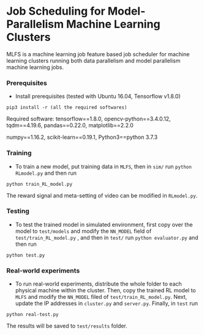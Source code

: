 # Job Scheduling for Model-Parallelism Machine Learning Clusters

MLFS is a machine learning job feature based job scheduler for machine learning clusters running both data parallelism and model parallelism machine learning jobs.

### Prerequisites
- Install prerequisites (tested with Ubuntu 16.04, Tensorflow v1.8.0)
```
pip3 install -r (all the required softwares)
```

Required software: tensorflow==1.8.0, opencv-python==3.4.0.12, tqdm==4.19.6, pandas==0.22.0, matplotlib==2.2.0

numpy==1.16.2, scikit-learn==0.19.1, Python3==python 3.7.3

### Training
- To train a new model, put training data in `MLFS`, then in `sim/` run `python RLmodel.py` and then run
```
python train_RL_model.py
```

The reward signal and meta-setting of video can be modified in `RLmodel.py`. 

### Testing
- To test the trained model in simulated environment, first copy over the model to `test/models` and modify the `NN_MODEL` field of `test/train_RL_model.py` , and then in `test/` run `python evaluator.py` and then run 
```
python test.py
```

### Real-world experiments
- To run real-world experiments, distribute the whole folder to each physical machine within the cluster. Then, copy the trained RL model to `MLFS` and modify the `NN_MODEL` filed of `test/train_RL_model.py`. Next, update the IP addresses in `cluster.py` and `server.py`.  Finally, in `test` run
```
python real-test.py
```

The results will be saved to `test/results` folder.



